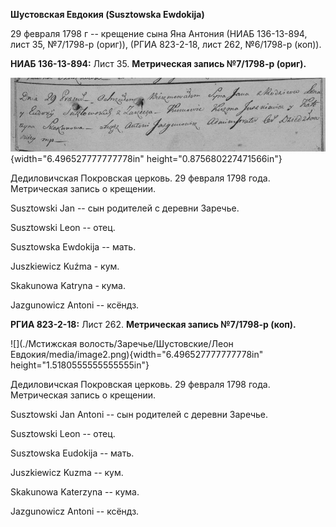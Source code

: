 **Шустовская Евдокия (Susztowska Ewdokija)**

29 февраля 1798 г -- крещение сына Яна Антония (НИАБ 136-13-894, лист
35, №7/1798-р (ориг)), (РГИА 823-2-18, лист 262, №6/1798-р (коп)).

**НИАБ 136-13-894:** Лист 35. **Метрическая запись №7/1798-р (ориг).**

![](./media/68ce3c30f906788859de877b571150f44c07a55f.png){width="6.496527777777778in"
height="0.875680227471566in"}

Дедиловичская Покровская церковь. 29 февраля 1798 года. Метрическая
запись о крещении.

Susztowski Jan -- сын родителей с деревни Заречье.

Susztowski Leon -- отец.

Susztowska Ewdokija -- мать.

Juszkiewicz Kuźma - кум.

Skakunowa Katryna - кума.

Jazgunowicz Antoni -- ксёндз.

**РГИА 823-2-18:** Лист 262. **Метрическая запись №7/1798-р (коп).**

![](./Мстижская волость/Заречье/Шустовские/Леон Евдокия/media/image2.png){width="6.496527777777778in"
height="1.5180555555555555in"}

Дедиловичская Покровская церковь. 29 февраля 1798 года. Метрическая
запись о крещении.

Susztowski Jan Antoni -- сын родителей с деревни Заречье.

Susztowski Leon -- отец.

Susztowska Eudokija -- мать.

Juszkiewicz Kuzma -- кум.

Skakunowa Katerzyna -- кума.

Jazgunowicz Antoni -- ксёндз.
